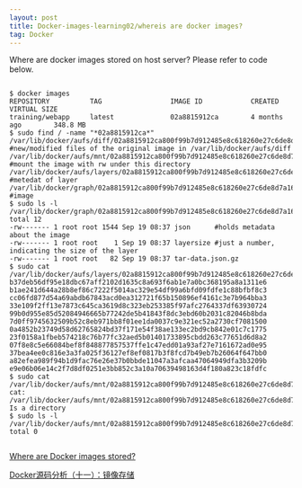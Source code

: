 ```yaml
---
layout: post
title: Docker-images-learning02/whereis are docker images?
tag: Docker
---
```


Where are docker images stored on host server? Please refer to code below.
<pre><code>
$ docker images
REPOSITORY          TAG                 IMAGE ID            CREATED             VIRTUAL SIZE
training/webapp     latest              02a8815912ca        4 months ago        348.8 MB
$ sudo find / -name "*02a8815912ca*"
/var/lib/docker/aufs/diff/02a8815912ca800f99b7d912485e8c618260e27c6de8d7a161b356b322d5c121    #new/modified files of the original image in /var/lib/docker/aufs/diff
/var/lib/docker/aufs/mnt/02a8815912ca800f99b7d912485e8c618260e27c6de8d7a161b356b322d5c121     #mount the image with rw under this directory
/var/lib/docker/aufs/layers/02a8815912ca800f99b7d912485e8c618260e27c6de8d7a161b356b322d5c121  #metedat of layer
/var/lib/docker/graph/02a8815912ca800f99b7d912485e8c618260e27c6de8d7a161b356b322d5c121        #image 
$ sudo ls -l /var/lib/docker/graph/02a8815912ca800f99b7d912485e8c618260e27c6de8d7a161b356b322d5c121
total 12
-rw------- 1 root root 1544 Sep 19 08:37 json      #holds metadata about the image 
-rw------- 1 root root    1 Sep 19 08:37 layersize #just a number, indicating the size of the layer
-rw------- 1 root root   82 Sep 19 08:37 tar-data.json.gz
$ sudo cat /var/lib/docker/aufs/layers/02a8815912ca800f99b7d912485e8c618260e27c6de8d7a161b356b322d5c121
b37deb56df95e18dbc67aff2102d1635c8a693f6ab1e7a0bc368195a8a1311e6
b1ae241d644a28b8ef86c7222f5014ac329e54df99a6bfd09fdfe1c88bfbf8c3
cc06fd877d54a69abdb67843acd0ea312721f65b150896ef4161c3e7b964bba3
33e109f2ff13e7873c645ca3619d8c323eb253385f97afc2764337df63930724
99b0d955e85d52084946665b77242de5b41843f8dc3ebd60b2031c82046b8bda
7d0ff9745632509b52c8eb971bb8f01ee1da0037c9e321ec52a2730cf7081500
0a4852b23749d58d62765824bd37f171e54f38ae133ec2bd9cb842e01c7c1775
23f0158a1fbeb574218c76b77fc32aed5b01401733895cbdd263c77651d6d8a2
07f8e8c5e66084bef8f848877857537ffe1c47edd01a93af27e7161672ad0e95
37bea4ee0c816e3a3fa025f36127ef8ef0817b3f8fcd7b49eb7b26064f647bb0
a82efea989f94b1d9fac76e26e37b0bbde11047a3afcaa47064949dfa3b3209b
e9e06b06e14c2f7d8df0251e3bb852c3a10a70639498163d4f180a823c18fdfc
$ sudo cat /var/lib/docker/aufs/mnt/02a8815912ca800f99b7d912485e8c618260e27c6de8d7a161b356b322d5c121
cat: /var/lib/docker/aufs/mnt/02a8815912ca800f99b7d912485e8c618260e27c6de8d7a161b356b322d5c121: Is a directory
$ sudo ls -l /var/lib/docker/aufs/mnt/02a8815912ca800f99b7d912485e8c618260e27c6de8d7a161b356b322d5c121
total 0

</pre></code>

<a href="http://blog.thoward37.me/articles/where-are-docker-images-stored/">Where are Docker images stored?</a>

<a href="http://www.infoq.com/cn/articles/docker-source-code-analysis-part11?utm_source=tuicool">Docker源码分析（十一）：镜像存储</a>
